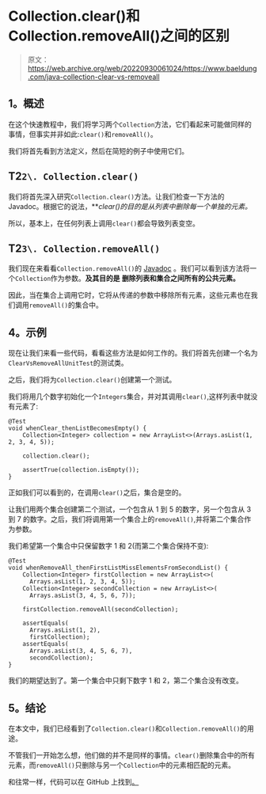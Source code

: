# Collection.clear()和 Collection.removeAll()之间的区别

> 原文：<https://web.archive.org/web/20220930061024/https://www.baeldung.com/java-collection-clear-vs-removeall>

## 1。概述

在这个快速教程中，我们将学习两个`Collection`方法，它们看起来可能做同样的事情，但事实并非如此:`clear()`和`removeAll()`。

我们将首先看到方法定义，然后在简短的例子中使用它们。

## T2`2\. Collection.clear()`

我们将首先深入研究`Collection.clear()`方法。让我们检查一下方法的 Javadoc。根据它的说法，***clear()*的目的是从列表中删除每一个单独的元素。**

所以，基本上，在任何列表上调用`clear()`都会导致列表变空。

## T2`3\. Collection.removeAll()`

我们现在来看看`Collection.removeAll()`的 [Javadoc](https://web.archive.org/web/20220626195156/https://docs.oracle.com/en/java/javase/11/docs/api/java.base/java/util/Collection.html#removeAll(java.util.Collection)) 。我们可以看到该方法将一个`Collection`作为参数。**及其目的是** **删除列表和集合之间所有的公共元素。**

因此，当在集合上调用它时，它将从传递的参数中移除所有元素，这些元素也在我们调用`removeAll()`的集合中。

## 4。示例

现在让我们来看一些代码，看看这些方法是如何工作的。我们将首先创建一个名为`ClearVsRemoveAllUnitTest`的测试类。

之后，我们将为`Collection.clear()`创建第一个测试。

我们将用几个数字初始化一个`Integers`集合，并对其调用`clear()`,这样列表中就没有元素了:

```
@Test
void whenClear_thenListBecomesEmpty() {
    Collection<Integer> collection = new ArrayList<>(Arrays.asList(1, 2, 3, 4, 5));

    collection.clear();

    assertTrue(collection.isEmpty());
}
```

正如我们可以看到的，在调用`clear()`之后，集合是空的。

让我们用两个集合创建第二个测试，一个包含从 1 到 5 的数字，另一个包含从 3 到 7 的数字。之后，我们将调用第一个集合上的`removeAll()`,并将第二个集合作为参数。

我们希望第一个集合中只保留数字 1 和 2(而第二个集合保持不变):

```
@Test
void whenRemoveAll_thenFirstListMissElementsFromSecondList() {
    Collection<Integer> firstCollection = new ArrayList<>(
      Arrays.asList(1, 2, 3, 4, 5));
    Collection<Integer> secondCollection = new ArrayList<>(
      Arrays.asList(3, 4, 5, 6, 7));

    firstCollection.removeAll(secondCollection);

    assertEquals(
      Arrays.asList(1, 2), 
      firstCollection);
    assertEquals(
      Arrays.asList(3, 4, 5, 6, 7), 
      secondCollection);
}
```

我们的期望达到了。第一个集合中只剩下数字 1 和 2，第二个集合没有改变。

## 5。结论

在本文中，我们已经看到了`Collection.clear()`和`Collection.removeAll()`的用途。

不管我们一开始怎么想，他们做的并不是同样的事情。`clear()`删除集合中的所有元素，而`removeAll()`只删除与另一个`Collection`中的元素相匹配的元素。

和往常一样，代码可以在 GitHub 上找到[。](https://web.archive.org/web/20220626195156/https://github.com/eugenp/tutorials/tree/master/core-java-modules/core-java-collections-3)